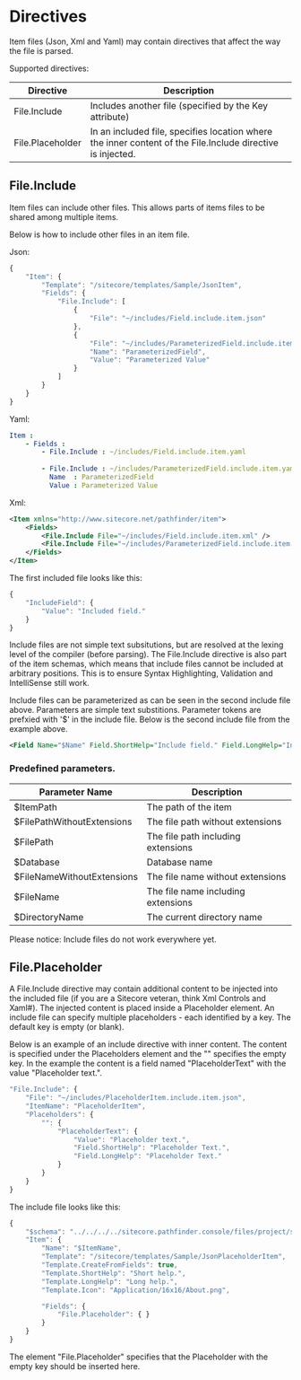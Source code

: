 # Directives 
Item files (Json, Xml and Yaml) may contain directives that affect the way the file is parsed. 

Supported directives:

Directive        | Description
-----------------|-------------
File.Include     | Includes another file (specified by the Key attribute)
File.Placeholder | In an included file, specifies location where the inner content of the File.Include directive is injected.


## File.Include
Item files can include other files. This allows parts of items files to be shared among multiple items. 

Below is how to include other files in an item file.

Json:
```js
{
    "Item": {
        "Template": "/sitecore/templates/Sample/JsonItem",
        "Fields": {
            "File.Include": [
                {
                    "File": "~/includes/Field.include.item.json" 
                },
                {
                    "File": "~/includes/ParameterizedField.include.item.json",
                    "Name": "ParameterizedField",
                    "Value": "Parameterized Value"
                }
            ]
        }
    }
}
```

Yaml:
```yaml
Item :
    - Fields :
        - File.Include : ~/includes/Field.include.item.yaml
        
        - File.Include : ~/includes/ParameterizedField.include.item.yaml
          Name  : ParameterizedField
          Value : Parameterized Value

```

Xml:
```xml
<Item xmlns="http://www.sitecore.net/pathfinder/item">
    <Fields>
        <File.Include File="~/includes/Field.include.item.xml" />
        <File.Include File="~/includes/ParameterizedField.include.item.xml" Name="ParameterizedField" Value="Parameterized Value"/>
    </Fields>
</Item>
```

The first included file looks like this:

```js
{
    "IncludeField": {
        "Value": "Included field."
    }
}
```

Include files are not simple text subsitutions, but are resolved at the lexing level of the compiler (before parsing). The File.Include directive 
is also part of the item schemas, which means that include files cannot be included at arbitrary positions. This is to ensure 
Syntax Highlighting, Validation and IntelliSense still work.

Include files can be parameterized as can be seen in the second include file above. Parameters are simple text substitions. Parameter 
tokens are prefxied with '$' in the include file. Below is the second include file from the example above.

```xml
<Field Name="$Name" Field.ShortHelp="Include field." Field.LongHelp="Include field.">$Value</Field>
```

### Predefined parameters.

Parameter Name             | Description 
-------------------------- | ------------
$ItemPath                  | The path of the item
$FilePathWithoutExtensions | The file path without extensions
$FilePath                  | The file path including extensions
$Database                  | Database name
$FileNameWithoutExtensions | The file name without extensions
$FileName                  | The file name including extensions
$DirectoryName             | The current directory name

Please notice: Include files do not work everywhere yet.

## File.Placeholder
A File.Include directive may contain additional content to be injected into the included file (if you are a Sitecore veteran, think Xml Controls and Xaml#).
The injected content is placed inside a Placeholder element. An include file can specify multiple placeholders - each identified by a key. The default key
is empty (or blank).

Below is an example of an include directive with inner content. The content is specified under the Placeholders element and the "" specifies the empty key.
In the example the content is a field named "PlaceholderText" with the value "Placeholder text.".

```js
"File.Include": {
    "File": "~/includes/PlaceholderItem.include.item.json",
    "ItemName": "PlaceholderItem",
    "Placeholders": {
        "": {
            "PlaceholderText": {
                "Value": "Placeholder text.",
                "Field.ShortHelp": "Placeholder Text.",
                "Field.LongHelp": "Placeholder Text."
            }
        }
    }
}
```

The include file looks like this:
```js
{
    "$schema": "../../../../sitecore.pathfinder.console/files/project/sitecore.project/schemas/item.schema.json#",
    "Item": {
        "Name": "$ItemName",
        "Template": "/sitecore/templates/Sample/JsonPlaceholderItem",
        "Template.CreateFromFields": true,
        "Template.ShortHelp": "Short help.",
        "Template.LongHelp": "Long help.",
        "Template.Icon": "Application/16x16/About.png",

        "Fields": {
            "File.Placeholder": { }
        }
    }
}
```

The element "File.Placeholder" specifies that the Placeholder with the empty key should be inserted here.

